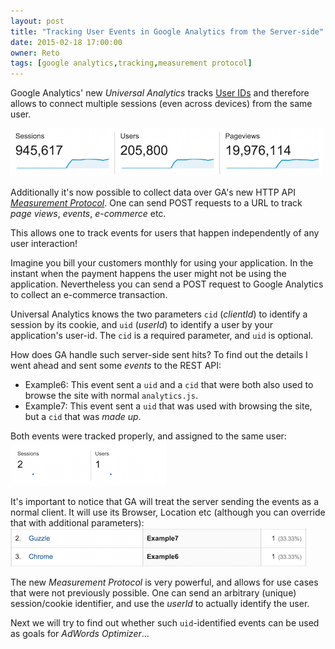 ```yaml
---
layout: post
title: "Tracking User Events in Google Analytics from the Server-side"
date: 2015-02-18 17:00:00
owner: Reto
tags: [google analytics,tracking,measurement protocol]
---
```


Google Analytics' new *Universal Analytics* tracks [User IDs](https://developers.google.com/analytics/devguides/collection/analyticsjs/user-id) and therefore allows to connect multiple sessions (even across devices) from the same user.

![GA Users](/img/posts/2015/ga-users.png)

Additionally it's now possible to collect data over GA's new HTTP API [*Measurement Protocol*](https://developers.google.com/analytics/devguides/collection/protocol/v1/).
One can send POST requests to a URL to track *page views*, *events*, *e-commerce* etc.

This allows one to track events for users that happen independently of any user interaction!

<!--more-->

Imagine you bill your customers monthly for using your application. In the instant when the payment happens the user might not be using the application.
Nevertheless you can send a POST request to Google Analytics to collect an e-commerce transaction.

Universal Analytics knows the two parameters `cid` (*clientId*) to identify a session by its cookie, and `uid` (*userId*) to identify a user by your application's user-id.
The `cid` is a required parameter, and `uid` is optional.

How does GA handle such server-side sent hits? To find out the details I went ahead and sent some *events* to the REST API:

- Example6: This event sent a `uid` and a `cid` that were both also used to browse the site with normal `analytics.js`.
- Example7: This event sent a `uid` that was used with browsing the site, but a `cid` that was *made up*.

Both events were tracked properly, and assigned to the same user:
![GA Sessions](/img/posts/2015/ga-sessions-users.png)

It's important to notice that GA will treat the server sending the events as a normal client. It will use its Browser, Location etc (although you can override that with additional parameters):
![GA Browsers](/img/posts/2015/ga-browsers.png)

The new *Measurement Protocol* is very powerful, and allows for use cases that were not previously possible.
One can send an arbitrary (unique) session/cookie identifier, and use the *userId* to actually identify the user.

Next we will try to find out whether such `uid`-identified events can be used as goals for *AdWords Optimizer*…
